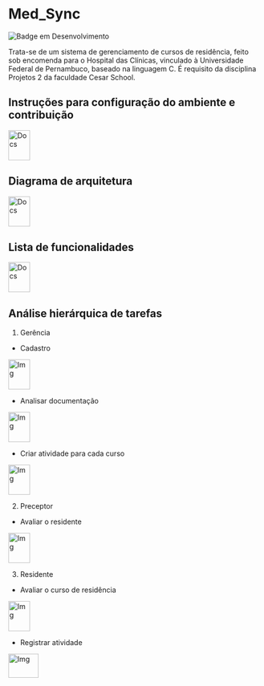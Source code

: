 # Med_Sync
![Badge em Desenvolvimento](http://img.shields.io/static/v1?label=STATUS&message=EM%20DESENVOLVIMENTO&color=GREEN&style=flat-square)

Trata-se de um sistema de gerenciamento de cursos de residência, feito sob encomenda para o Hospital das Clínicas, vinculado à Universidade Federal de Pernambuco, baseado na linguagem C. É requisito da disciplina Projetos 2 da faculdade Cesar School.

## Instruções para configuração do ambiente e contribuição

<a href="https://docs.google.com/document/d/1zgW1Qm1ksYEiZjDiNZFTW7DR-mw3O8TJXq5FpQQWCwE/edit?usp=sharing"><img src="https://upload.wikimedia.org/wikipedia/commons/thumb/0/01/Google_Docs_logo_%282014-2020%29.svg/1481px-Google_Docs_logo_%282014-2020%29.svg.png" alt="Docs" style="width:43px;height:60px;"></a>

## Diagrama de arquitetura

<a href="https://drive.google.com/file/d/1u5yfisWmy6l0h9ArIl9J9q592ADugDLY/view?usp=sharing"><img src="https://upload.wikimedia.org/wikipedia/commons/thumb/8/87/PDF_file_icon.svg/267px-PDF_file_icon.svg.png?20220802235851" alt="Docs" style="width:43px;height:60px;"></a>

## Lista de funcionalidades

<a href="https://docs.google.com/spreadsheets/d/10uOY_DCaoDYrdxZDZ4fyZfzAMUXn5Zl84jKzv7qkbgE/edit?usp=sharing"><img src="https://upload.wikimedia.org/wikipedia/commons/thumb/3/30/Google_Sheets_logo_%282014-2020%29.svg/49px-Google_Sheets_logo_%282014-2020%29.svg.png?20201024100414" alt="Docs" style="width:43px;height:60px;"></a>

## Análise hierárquica de tarefas

1. Gerência

- Cadastro

<a href="https://drive.google.com/file/d/1CGpuJF8MU5eyjTgAUhl29EA0ZItlDxr5/view?usp=sharing"><img src="https://icon-library.com/images/img-icon/img-icon-11.jpg" alt="Img" style="width:43px;height:60px;"></a>

- Analisar documentação

<a href="https://drive.google.com/file/d/1wv_OkL4sm4Ri_idZhz32auScqjIY8w62/view?usp=sharing"><img src="https://icon-library.com/images/img-icon/img-icon-11.jpg" alt="Img" style="width:43px;height:60px;"></a>

- Criar atividade para cada curso

<a href="https://drive.google.com/file/d/1eTawF8hTavk6DqtvLi87pj7G2Gu0Dbzp/view?usp=sharing"><img src="https://icon-library.com/images/img-icon/img-icon-11.jpg" alt="Img" style="width:43px;height:60px;"></a>

2. Preceptor

- Avaliar o residente

<a href="https://drive.google.com/file/d/1BY7dyfp3-shcSV4E1IfKwot9qNN25sNW/view?usp=sharing"><img src="https://icon-library.com/images/img-icon/img-icon-11.jpg" alt="Img" style="width:43px;height:60px;"></a>

3. Residente

- Avaliar o curso de residência

<a href="https://drive.google.com/file/d/1QJpNMSIqFfI_Vl4EFaC8zk-ghIo_I8Ju/view?usp=sharing"><img src="https://icon-library.com/images/img-icon/img-icon-11.jpg" alt="Img" style="width:43px;height:60px;"></a>

- Registrar atividade

<a href="https://drive.google.com/file/d/14g0zjgaBcAKlbPHYevz7pM9lU7YJaX_w/view?usp=sharing"><img src="https://icon-library.com/images/img-icon/img-icon-11.jpg" alt="Img" style="width:60px;height:48px;"></a>

